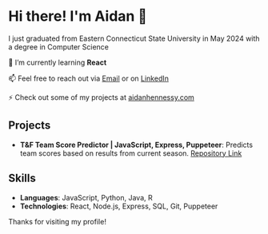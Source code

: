 # Hi there! I'm Aidan 👋

I just graduated from Eastern Connecticut State University in May 2024 with a degree in Computer Science

🌱 I’m currently learning **React**

📫 Feel free to reach out via [Email](aidanjhennessy@gmail.com) or on [LinkedIn](https://www.linkedin.com/in/your-linkedin-profile)

⚡ Check out some of my projects at [aidanhennessy.com](http://aidanhennessy.com)

## Projects
- **T&F Team Score Predictor | JavaScript, Express, Puppeteer**: Predicts team scores based on results from current season. [Repository Link](https://github.com/aidanhenn/Track-And-Field-Team-Score-Predictor)
<!-- - **Another Project**: Brief description. [Repository Link](#) -->

## Skills
- **Languages**: JavaScript, Python, Java, R
- **Technologies**: React, Node.js, Express, SQL, Git, Puppeteer

Thanks for visiting my profile!
